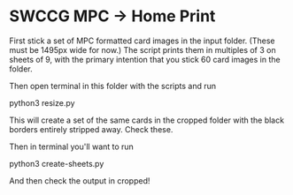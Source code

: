 # SWCCG MPC -> Home Print

First stick a set of MPC formatted card images in the input folder. (These must be 1495px wide for now.) The script prints them in multiples of 3 on sheets of 9, with the primary intention that you stick 60 card images in the folder.

Then open terminal in this folder with the scripts and run

python3 resize.py

This will create a set of the same cards in the cropped folder with the black borders entirely stripped away. Check these.

Then in terminal you'll want to run

python3 create-sheets.py

And then check the output in cropped!
